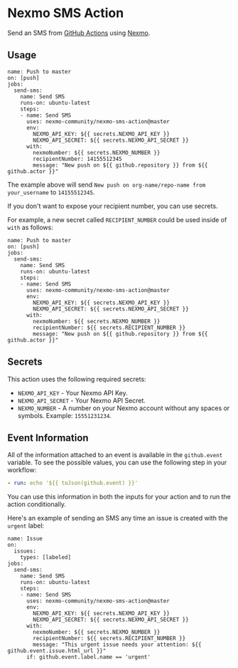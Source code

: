 # Nexmo SMS Action

Send an SMS from [GitHub Actions](https://github.com/features/actions) using [Nexmo](https://www.nexmo.com/).

## Usage

```workflow
name: Push to master
on: [push]
jobs:
  send-sms:
    name: Send SMS
    runs-on: ubuntu-latest
    steps:
    - name: Send SMS
      uses: nexmo-community/nexmo-sms-action@master
      env:
        NEXMO_API_KEY: ${{ secrets.NEXMO_API_KEY }}
        NEXMO_API_SECRET: ${{ secrets.NEXMO_API_SECRET }}
      with:
        nexmoNumber: ${{ secrets.NEXMO_NUMBER }}
        recipientNumber: 14155512345
        message: "New push on ${{ github.repository }} from ${{ github.actor }}"
```

The example above will send `New push on org-name/repo-name from your_username` to `14155512345`.

If you don't want to expose your recipient number, you can use secrets.

For example, a new secret called `RECIPIENT_NUMBER` could be used inside of `with` as follows:

```workflow
name: Push to master
on: [push]
jobs:
  send-sms:
    name: Send SMS
    runs-on: ubuntu-latest
    steps:
    - name: Send SMS
      uses: nexmo-community/nexmo-sms-action@master
      env:
        NEXMO_API_KEY: ${{ secrets.NEXMO_API_KEY }}
        NEXMO_API_SECRET: ${{ secrets.NEXMO_API_SECRET }}
      with:
        nexmoNumber: ${{ secrets.NEXMO_NUMBER }}
        recipientNumber: ${{ secrets.RECIPIENT_NUMBER }}
        message: "New push on ${{ github.repository }} from ${{ github.actor }}"
```

## Secrets

This action uses the following required secrets:

- `NEXMO_API_KEY` - Your Nexmo API Key.
- `NEXMO_API_SECRET` - Your Nexmo API Secret.
- `NEXMO_NUMBER` - A number on your Nexmo account without any spaces or symbols. Example: `15551231234`.


## Event Information

All of the information attached to an event is available in the `github.event` variable. To see the possible values, you can use the following step in your workflow:

```yaml
- run: echo '${{ toJson(github.event) }}'
```

You can use this information in both the inputs for your action and to run the action conditionally.

Here's an example of sending an SMS any time an issue is created with the `urgent` label:

```workflow
name: Issue
on:
  issues:
    types: [labeled]
jobs:
  send-sms:
    name: Send SMS
    runs-on: ubuntu-latest
    steps:
    - name: Send SMS
      uses: nexmo-community/nexmo-sms-action@master
      env:
        NEXMO_API_KEY: ${{ secrets.NEXMO_API_KEY }}
        NEXMO_API_SECRET: ${{ secrets.NEXMO_API_SECRET }}
      with:
        nexmoNumber: ${{ secrets.NEXMO_NUMBER }}
        recipientNumber: ${{ secrets.RECIPIENT_NUMBER }}
        message: "This urgent issue needs your attention: ${{ github.event.issue.html_url }}"
      if: github.event.label.name == 'urgent'
```

[GitHub Actions]: https://github.com/actions
[Nexmo]: https://developer.nexmo.com
[jq]: https://stedolan.github.io/jq/
